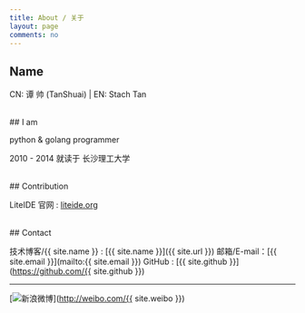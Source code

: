 ```yaml
---
title: About / 关于
layout: page
comments: no
---
```


## Name

CN: 谭 帅 (TanShuai) | EN: Stach Tan

<br/>
## I am

python & golang programmer

2010 - 2014 就读于 长沙理工大学

<br/>
## Contribution

LiteIDE 官网 : [liteide.org](http://liteide.org)

<br/>
## Contact

技术博客/{{ site.name }} : [{{ site.name }}]({{ site.url }})
邮箱/E-mail：[{{ site.email }}](mailto:{{ site.email }})
GitHub : [{{ site.github }}](https://github.com/{{ site.github }})



----

[![新浪微博](http://service.t.sina.com.cn/widget/qmd/3295004592/06d8c23f/2.png)](http://weibo.com/{{ site.weibo }})

